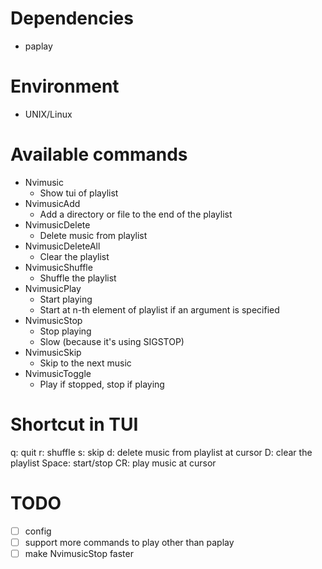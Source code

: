 # Dependencies
- paplay

# Environment
- UNIX/Linux

# Available commands
- Nvimusic
    - Show tui of playlist
- NvimusicAdd
    - Add a directory or file to the end of the playlist
- NvimusicDelete
    - Delete music from playlist
- NvimusicDeleteAll
    - Clear the playlist
- NvimusicShuffle
    - Shuffle the playlist
- NvimusicPlay
    - Start playing
    - Start at n-th element of playlist if an argument is specified
- NvimusicStop
    - Stop playing
    - Slow (because it's using SIGSTOP)
- NvimusicSkip
    - Skip to the next music
- NvimusicToggle
    - Play if stopped, stop if playing

# Shortcut in TUI
q: quit
r: shuffle
s: skip
d: delete music from playlist at cursor
D: clear the playlist
Space: start/stop
CR: play music at cursor

# TODO
- [ ] config
- [ ] support more commands to play other than paplay
- [ ] make NvimusicStop faster
